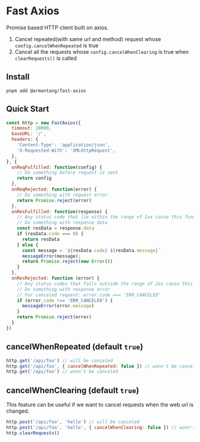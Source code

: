 # Fast Axios

Promise based HTTP client built on axios.

1. Cancel repeated(with same url and method) request whose `config.cancelWhenRepeated` is true
2. Cancel all the requests whose `config.cancelWhenClearing` is true when `clearRequests()` is called

## Install

```
pnpm add @armantang/fast-axios
```

## Quick Start

```js
const http = new FastAxios({
  timeout: 10000,
  baseURL: '/',
  headers: {
    'Content-Type': 'application/json',
    'X-Requested-With': 'XMLHttpRequest',
  },
}, {
  onReqFulfilled: function(config) {
    // Do something before request is sent
    return config
  },
  onReqRejected: function(error) {
    // Do something with request error
    return Promise.reject(error)
  },
  onResFulfilled: function(response) {
    // Any status code that lie within the range of 2xx cause this function to trigger
    // Do something with response data
    const resData = response.data
    if (resData.code === 0) {
      return resData
    } else {
      const message = `${resData.code} ${resData.message}`
      messageError(message);
      return Promise.reject(new Error())
    }
  },
  onResRejected: function (error) {
    // Any status codes that falls outside the range of 2xx cause this function to trigger
    // Do something with response error
    // For canceled request: error.code === 'ERR_CANCELED'
    if (error.code !== 'ERR_CANCELED') {
      messageError(error.message)
    }
    return Promise.reject(error)
  }
})
```

## cancelWhenRepeated (default `true`)

```js
http.get('/api/foo') // will be canceled
http.get('/api/foo', { cancelWhenRepeated: false }) // wonn't be canceled
http.get('/api/foo') // wonn't be canceled
```

## cancelWhenClearing (default `true`)

This feature can be useful if we want to cancel requests when the web url is changed.

```js
http.post('/api/foo', 'hello') // will be canceled
http.post('/api/foo', 'hello', { cancelWhenClearing: false }) // wonn't be canceled
http.clearRequests()
```
